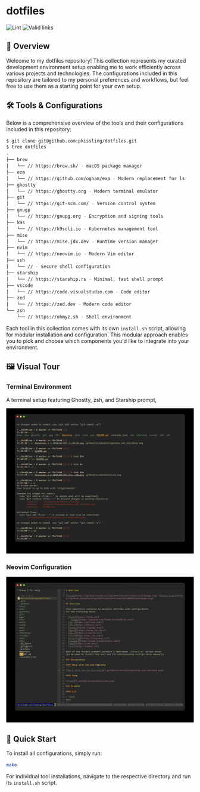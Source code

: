 # dotfiles

![Lint](https://github.com/pkissling/dotfiles/workflows/Lint/badge.svg) ![Valid links](https://github.com/pkissling/dotfiles/workflows/Valid%20links/badge.svg)

## 🚀 Overview

Welcome to my dotfiles repository! This collection represents my curated development environment setup enabling me to work efficiently across various projects and technologies. The configurations included in this repository are tailored to my personal preferences and workflows, but feel free to use them as a starting point for your own setup.

## 🛠️ Tools & Configurations

Below is a comprehensive overview of the tools and their configurations included in this repository:

```bash
$ git clone git@github.com:pkissling/dotfiles.git
$ tree dotfiles
.
├── brew
│   └── // https://brew.sh/ - macOS package manager
├── eza
│   └── // https://github.com/ogham/exa - Modern replacement for ls
├── ghostty
│   └── // https://ghostty.org - Modern terminal emulator
├── git
│   └── // https://git-scm.com/ - Version control system
├── gnugp
│   └── // https://gnupg.org - Encryption and signing tools
├── k9s
│   └── // https://k9scli.io - Kubernetes management tool
├── mise
│   └── // https://mise.jdx.dev - Runtime version manager
├── nvim
│   └── // https://neovim.io - Modern Vim editor
├── ssh
│   └── // - Secure shell configuration
├── starship
│   └── // https://starship.rs - Minimal, fast shell prompt
├── vscode
│   └── // https://code.visualstudio.com - Code editor
├── zed
│   └── // https://zed.dev - Modern code editor
└── zsh
    └── // https://ohmyz.sh - Shell environment
```

Each tool in this collection comes with its own `install.sh` script, allowing for modular installation and configuration. This modular approach enables you to pick and choose which components you'd like to integrate into your environment.

## 🖼️ Visual Tour

### Terminal Environment

A terminal setup featuring Ghostty, zsh, and Starship prompt,

![ghostty with zsh and Starship](.github/screenshots/ghostty_zsh_startship.png)

### Neovim Configuration

![nvim](.github/screenshots/nvim.png)

## 🚀 Quick Start

To install all configurations, simply run:

```bash
make
```

For individual tool installations, navigate to the respective directory and run its `install.sh` script.
